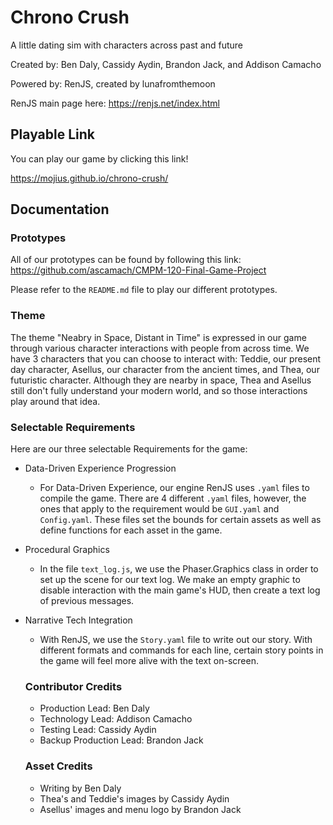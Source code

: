 # Chrono Crush
A little dating sim with characters across past and future

Created by: Ben Daly, Cassidy Aydin, Brandon Jack, and Addison Camacho

Powered by: RenJS, created by lunafromthemoon

RenJS main page here: https://renjs.net/index.html 

## Playable Link

You can play our game by clicking this link!

https://mojius.github.io/chrono-crush/

## Documentation

### Prototypes

All of our prototypes can be found by following this link: https://github.com/ascamach/CMPM-120-Final-Game-Project

Please refer to the `README.md` file to play our different prototypes.

### Theme

The theme "Neabry in Space, Distant in Time" is expressed in our game through various character interactions with people from across time.
We have 3 characters that you can choose to interact with: Teddie, our present day character, Asellus, our character from the ancient times, and Thea, our futuristic character.
Although they are nearby in space, Thea and Asellus still don't fully understand your modern world, and so those interactions play around that idea.

### Selectable Requirements
Here are our three selectable Requirements for the game:
- Data-Driven Experience Progression
  - For Data-Driven Experience, our engine RenJS uses `.yaml` files to compile the game. There are 4 different `.yaml` files, however, the ones that apply to the requirement would be `GUI.yaml` and `Config.yaml`. These files set the bounds for certain assets as well as define functions for each asset in the game.
- Procedural Graphics
  - In the file `text_log.js`, we use the Phaser.Graphics class in order to set up the scene for our text log. We make an empty graphic to disable interaction with the main game's HUD, then create a text log of previous messages.
- Narrative Tech Integration
  - With RenJS, we use the `Story.yaml` file to write out our story. With different formats and commands for each line, certain story points in the game will feel more alive with the text on-screen.

  ### Contributor Credits
  - Production Lead: Ben Daly
  - Technology Lead: Addison Camacho
  - Testing Lead: Cassidy Aydin
  - Backup Production Lead: Brandon Jack

  ### Asset Credits
  - Writing by Ben Daly
  - Thea's and Teddie's images by Cassidy Aydin
  - Asellus' images and menu logo by Brandon Jack
